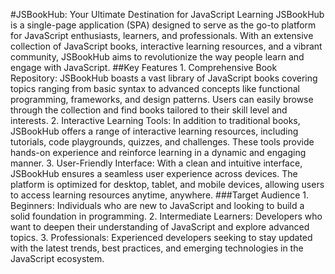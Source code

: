#JSBookHub: Your Ultimate Destination for JavaScript Learning
JSBookHub is a single-page application (SPA) designed to serve as the go-to platform for JavaScript enthusiasts, learners, and professionals. With an extensive collection of JavaScript books, interactive learning resources, and a vibrant community, JSBookHub aims to revolutionize the way people learn and engage with JavaScript.
##Key Features
    1. Comprehensive Book Repository: JSBookHub boasts a vast library of JavaScript books covering topics ranging from basic syntax to advanced concepts like functional programming, frameworks, and design patterns. Users can easily browse through the collection and find books tailored to their skill level and interests.
    2. Interactive Learning Tools: In addition to traditional books, JSBookHub offers a range of interactive learning resources, including tutorials, code playgrounds, quizzes, and challenges. These tools provide hands-on experience and reinforce learning in a dynamic and engaging manner.
    3. User-Friendly Interface: With a clean and intuitive interface, JSBookHub ensures a seamless user experience across devices. The platform is optimized for desktop, tablet, and mobile devices, allowing users to access learning resources anytime, anywhere.
###Target Audience
    1. Beginners: Individuals who are new to JavaScript and looking to build a solid foundation in programming.
    2. Intermediate Learners: Developers who want to deepen their understanding of JavaScript and explore advanced topics.
    3. Professionals: Experienced developers seeking to stay updated with the latest trends, best practices, and emerging technologies in the JavaScript ecosystem.

